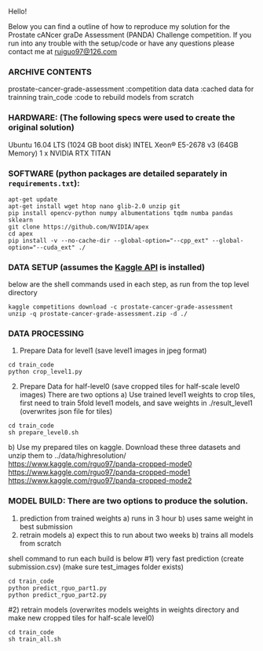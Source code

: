 Hello!

Below you can find a outline of how to reproduce my solution for the Prostate cANcer graDe Assessment (PANDA) Challenge competition.
If you run into any trouble with the setup/code or have any questions please contact me at ruiguo97@126.com

### ARCHIVE CONTENTS
prostate-cancer-grade-assessment   :competition data
data                                                         :cached data for trainning
train_code                                              :code to rebuild models from scratch

### HARDWARE: (The following specs were used to create the original solution)
Ubuntu 16.04 LTS (1024 GB boot disk)
INTEL Xeon® E5-2678 v3  (64GB Memory) 
1 x NVIDIA RTX TITAN 

### SOFTWARE (python packages are detailed separately in `requirements.txt`):
```shell
apt-get update  
apt-get install wget htop nano glib-2.0 unzip git  
pip install opencv-python numpy albumentations tqdm numba pandas sklearn  
git clone https://github.com/NVIDIA/apex  
cd apex  
pip install -v --no-cache-dir --global-option="--cpp_ext" --global-option="--cuda_ext" ./ 
```

### DATA SETUP (assumes the [Kaggle API](https://github.com/Kaggle/kaggle-api) is installed)

below are the shell commands used in each step, as run from the top level directory

```shell
kaggle competitions download -c prostate-cancer-grade-assessment  
unzip -q prostate-cancer-grade-assessment.zip -d ./
```

### DATA PROCESSING
1) Prepare Data for level1 (save level1 images in jpeg format)  

```shell
cd train_code   
python crop_level1.py
```

2) Prepare Data for half-level0 (save cropped tiles for half-scale level0 images) 
There are two options 
a) Use trained level1 weights to crop tiles, first need to train 5fold level1 models, and save weights in ./result_level1 (overwrites json file for tiles)

```shell
cd train_code 
sh prepare_level0.sh
```

b) Use my prepared tiles on kaggle. Download these three datasets and unzip them to ../data/highresolution/ 
https://www.kaggle.com/rguo97/panda-cropped-mode0 
https://www.kaggle.com/rguo97/panda-cropped-mode1 
https://www.kaggle.com/rguo97/panda-cropped-mode2 

### MODEL BUILD: There are two options to produce the solution.
1) prediction from trained weights
    a) runs in 3 hour 
    b) uses same weight in best submission
2) retrain models
    a) expect this to run about two weeks
    b) trains all models from scratch

shell command to run each build is below
#1) very fast prediction (create submission.csv) (make sure test_images folder exists)

```shell
cd train_code
python predict_rguo_part1.py
python predict_rguo_part2.py
```

#2) retrain models (overwrites models weights in weights directory and make new cropped tiles for half-scale level0)

```shell
cd train_code 
sh train_all.sh
```


